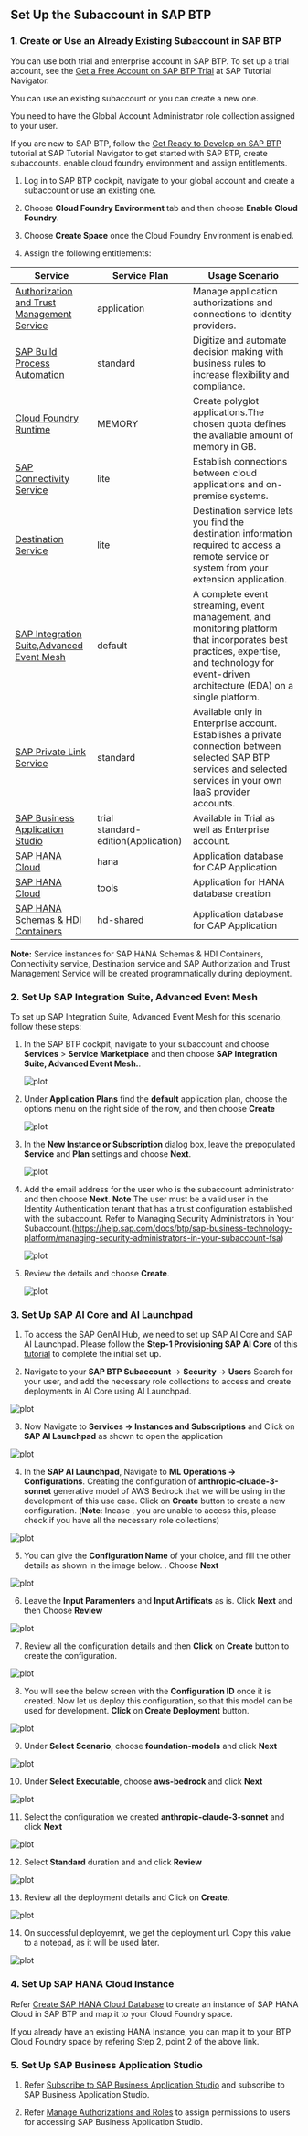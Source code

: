 ## Set Up the Subaccount in SAP BTP

### 1. Create or Use an Already Existing Subaccount in SAP BTP

You can use both trial and enterprise account in SAP BTP. To set up a trial account, see the [Get a Free Account on SAP BTP Trial](https://developers.sap.com/tutorials/hcp-create-trial-account.html) at SAP Tutorial Navigator.

You can use an existing subaccount or you can create a new one.

You need to have the Global Account Administrator role collection assigned to your user.

If you are new to SAP BTP, follow the [Get Ready to Develop on SAP BTP](https://developers.sap.com/group.scp-1-get-ready.html) tutorial at SAP Tutorial Navigator to get started with SAP BTP, create subaccounts. enable cloud foundry environment and assign entitlements.

1. Log in to SAP BTP cockpit, navigate to your global account and create a subaccount or use an existing one.

2. Choose **Cloud Foundry Environment** tab and then choose **Enable Cloud Foundry**.

3. Choose **Create Space** once the Cloud Foundry Environment is enabled.

4. Assign the following entitlements:

Service | Service Plan | Usage Scenario |
--- | --- | --- |
|[Authorization and Trust Management Service](https://discovery-center.cloud.sap/serviceCatalog/authorization-and-trust-management-service?region=all&tab=feature) | application | Manage application authorizations and connections to identity providers.|
|[SAP Build Process Automation](https://discovery-center.cloud.sap/serviceCatalog/sap-build-process-automation?region=all) | standard | Digitize and automate decision making with business rules to increase flexibility and compliance.|
[Cloud Foundry Runtime](https://discovery-center.cloud.sap/serviceCatalog/cloud-foundry-runtime?region=all) | MEMORY | Create polyglot applications.The chosen quota defines the available amount of memory in GB.|
[SAP Connectivity Service](https://discovery-center.cloud.sap/serviceCatalog/connectivity-service?service_plan=lite&region=all&commercialModel=cloud) | lite | Establish connections between cloud applications and on-premise systems.|
[Destination Service](https://discovery-center.cloud.sap/serviceCatalog/destination?service_plan=lite&region=all&commercialModel=cloud) | lite | Destination service lets you find the destination information required to access a remote service or system from your extension application.|
[SAP Integration Suite,Advanced Event Mesh](https://discovery-center.cloud.sap/serviceCatalog/advanced-event-mesh?service_plan=default&region=all&commercialModel=cloud) | default | A complete event streaming, event management, and monitoring platform that incorporates best practices, expertise, and technology for event-driven architecture (EDA) on a single platform.|
[SAP Private Link Service](https://discovery-center.cloud.sap/serviceCatalog/private-link-service?service_plan=standard&region=all&commercialModel=cloud) | standard | Available only in Enterprise account. Establishes a private connection between selected SAP BTP services and selected services in your own IaaS provider accounts.|
[SAP Business Application Studio](https://discovery-center.cloud.sap/serviceCatalog/business-application-studio?region=all) | trial <br> standard-edition(Application) | Available in Trial as well as Enterprise account.
[SAP HANA Cloud](https://discovery-center.cloud.sap/serviceCatalog/sap-hana-cloud?tab=customerreference&region=all)  | hana | Application database for CAP Application
[SAP HANA Cloud](https://discovery-center.cloud.sap/serviceCatalog/sap-hana-cloud?tab=customerreference&region=all)  | tools | Application for HANA database creation
[SAP HANA Schemas & HDI Containers](https://help.sap.com/docs/SAP_HANA_PLATFORM/3823b0f33420468ba5f1cf7f59bd6bd9/e28abca91a004683845805efc2bf967c.html?version=2.0.04&locale=en-US) | hd-shared | Application database for CAP Application

**Note:** Service instances for SAP HANA Schemas & HDI Containers, Connectivity service, Destination service and SAP Authorization and Trust Management Service will be created programmatically during deployment. 


### 2. Set Up SAP Integration Suite, Advanced Event Mesh

To set up SAP Integration Suite, Advanced Event Mesh for this scenario, follow these steps:

1. In the SAP BTP cockpit, navigate to your subaccount and choose **Services** > **Service Marketplace** and then choose **SAP Integration Suite, Advanced Event Mesh.**.

    ![plot](./images/aem-btp.png)

2. Under **Application Plans** find the **default** application plan, choose the options menu on the right side of the row, and then choose **Create**

    ![plot](./images/aem-btp-create.png)

3. In the **New Instance or Subscription** dialog box, leave the prepopulated **Service** and **Plan** settings and choose **Next**.

    ![plot](./images/aem-btp-plan.png)
        

4. Add the email address for the user who is the subaccount administrator and then choose **Next**.
    **Note** The user must be a valid user in the Identity Authentication tenant that has a trust configuration established with the subaccount. Refer to Managing Security Administrators in Your Subaccount.(https://help.sap.com/docs/btp/sap-business-technology-platform/managing-security-administrators-in-your-subaccount-fsa)

    ![plot](./images/aem-btp-adminemail.png)


5. Review the details and choose **Create**.

    ![plot](./images/aem-btp-finalscreen.png)


### 3. Set Up SAP AI Core and AI  Launchpad

1. To access the SAP GenAI Hub, we need to set up SAP AI Core and SAP AI Launchpad. Please follow the **Step-1 Provisioning SAP AI Core** of this [tutorial](https://developers.sap.com/tutorials/ai-core-generative-ai..html#0a483e1a-fa25-4b87-b19f-cec54d6e7d40) to complete the initial set up. 

2. Navigate to your **SAP BTP Subaccount** -> **Security** -> **Users**
Search for your user, and add the necessary role collections to access and create deployments in AI Core using AI Launchpad. 

![plot](./images/AI0.png)

3. Now Navigate to **Services -> Instances and Subscriptions** and Click on **SAP AI Launchpad** as shown to open the application

![plot](./images/AI1.png)

4. In the **SAP AI Launchpad**, Navigate to **ML Operations -> Configurations**. Creating the configuration of **anthropic-cluade-3-sonnet** generative model of AWS Bedrock that we will be using in the development of this use case. Click on **Create** button to create a new configuration. (**Note**: Incase , you are unable to access this, please check if you have all the necessary role collections)

![plot](./images/ai2.png)

5. You can give the **Configuration Name** of your choice, and fill the other details as shown in the image below. . Choose **Next**

![plot](./images/ai3.png)

6. Leave the **Input Paramenters** and **Input Artificats** as is. Click **Next** and then Choose **Review**

![plot](./images/ai4.png)

7. Review all the configuration details and then **Click** on **Create** button to create the configuration. 

![plot](./images/ai4.5.png)

8. You will see the below screen with the **Configuration ID** once it is created. Now let us deploy this configuration, so that this model can be used for development. **Click** on **Create Deployment** button.

![plot](./images/ai5.png)

9. Under **Select Scenario**, choose **foundation-models** and click **Next**

![plot](./images/ai6.png)

10. Under **Select Executable**, choose **aws-bedrock** and click **Next**

![plot](./images/ai7.png)

11. Select the configuration we created **anthropic-claude-3-sonnet** and click **Next**

![plot](./images/ai8.png)

12. Select **Standard** duration and and click **Review**

![plot](./images/ai9.png)

13. Review all the deployment details and Click on **Create**.

![plot](./images/ai9.5.png.png)

14. On successful deployemnt, we get the deployment url. Copy this value to a notepad, as it will be used later.

![plot](./images/ai10.png)

### 4. Set Up SAP HANA Cloud Instance

Refer [Create SAP HANA Cloud Database](https://developers.sap.com/tutorials/hana-cloud-deploying.html) to create an instance of SAP HANA Cloud in SAP BTP and map it to your Cloud Foundry space. 

If you already have an existing HANA Instance, you can map it to your BTP Cloud Foundry space by refering Step 2, point 2 of the above link.

### 5. Set Up SAP Business Application Studio

1. Refer [Subscribe to SAP Business Application Studio](https://help.sap.com/docs/bas/sap-business-application-studio/subscribe-to-sap-business-application-studio) and subscribe to SAP Business Application Studio.

2. Refer [Manage Authorizations and Roles](https://help.sap.com/docs/SAP%20Business%20Application%20Studio/9d1db9835307451daa8c930fbd9ab264/01e69c53003c4b0a8a64310a3f08867d.html) to assign permissions to users for accessing SAP Business Application Studio.

